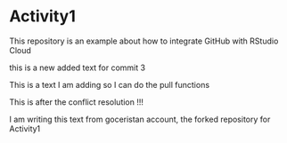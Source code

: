# Activity1

This repository is an example about how to integrate GitHub with RStudio Cloud

this is a new added text for commit 3

This is a text I am adding so I can do the pull functions

This is after the conflict resolution !!!

I am writing this text from goceristan account, the forked repository for Activity1
